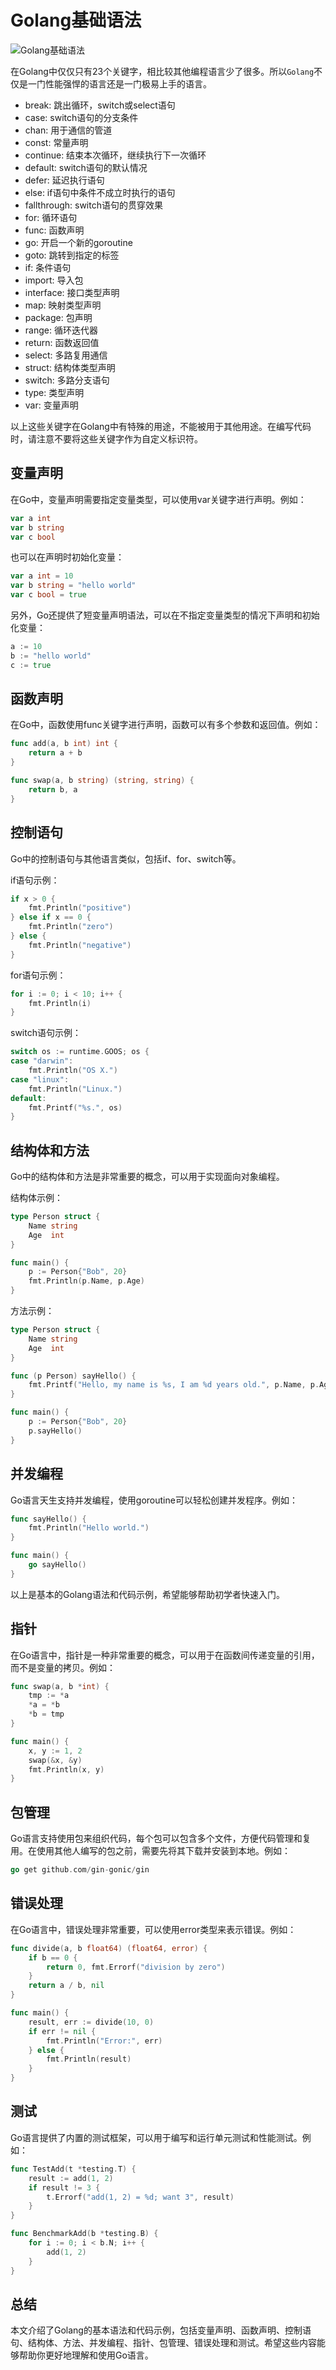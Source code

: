 # Golang基础语法

![Golang基础语法](https://typora-1300715298.cos.ap-shanghai.myqcloud.com//blog20230301230835.png)

在Golang中仅仅只有23个关键字，相比较其他编程语言少了很多。所以`Golang`不仅是一门性能强悍的语言还是一门极易上手的语言。

- break: 跳出循环，switch或select语句
- case: switch语句的分支条件
- chan: 用于通信的管道
- const: 常量声明
- continue: 结束本次循环，继续执行下一次循环
- default: switch语句的默认情况
- defer: 延迟执行语句
- else: if语句中条件不成立时执行的语句
- fallthrough: switch语句的贯穿效果
- for: 循环语句
- func: 函数声明
- go: 开启一个新的goroutine
- goto: 跳转到指定的标签
- if: 条件语句
- import: 导入包
- interface: 接口类型声明
- map: 映射类型声明
- package: 包声明
- range: 循环迭代器
- return: 函数返回值
- select: 多路复用通信
- struct: 结构体类型声明
- switch: 多路分支语句
- type: 类型声明
- var: 变量声明

以上这些关键字在Golang中有特殊的用途，不能被用于其他用途。在编写代码时，请注意不要将这些关键字作为自定义标识符。

## 变量声明

在Go中，变量声明需要指定变量类型，可以使用var关键字进行声明。例如：

```go
var a int
var b string
var c bool
```

也可以在声明时初始化变量：

```go
var a int = 10
var b string = "hello world"
var c bool = true
```

另外，Go还提供了短变量声明语法，可以在不指定变量类型的情况下声明和初始化变量：

```go
a := 10
b := "hello world"
c := true
```

## 函数声明

在Go中，函数使用func关键字进行声明，函数可以有多个参数和返回值。例如：

```go
func add(a, b int) int {
    return a + b
}

func swap(a, b string) (string, string) {
    return b, a
}
```

## 控制语句

Go中的控制语句与其他语言类似，包括if、for、switch等。

if语句示例：

```go
if x > 0 {
    fmt.Println("positive")
} else if x == 0 {
    fmt.Println("zero")
} else {
    fmt.Println("negative")
}
```

for语句示例：

```go
for i := 0; i < 10; i++ {
    fmt.Println(i)
}
```

switch语句示例：

```go
switch os := runtime.GOOS; os {
case "darwin":
    fmt.Println("OS X.")
case "linux":
    fmt.Println("Linux.")
default:
    fmt.Printf("%s.", os)
}
```

## 结构体和方法

Go中的结构体和方法是非常重要的概念，可以用于实现面向对象编程。

结构体示例：

```go
type Person struct {
    Name string
    Age  int
}

func main() {
    p := Person{"Bob", 20}
    fmt.Println(p.Name, p.Age)
}
```

方法示例：

```go
type Person struct {
    Name string
    Age  int
}

func (p Person) sayHello() {
    fmt.Printf("Hello, my name is %s, I am %d years old.", p.Name, p.Age)
}

func main() {
    p := Person{"Bob", 20}
    p.sayHello()
}
```

## 并发编程

Go语言天生支持并发编程，使用goroutine可以轻松创建并发程序。例如：

```go
func sayHello() {
    fmt.Println("Hello world.")
}

func main() {
    go sayHello()
}
```

以上是基本的Golang语法和代码示例，希望能够帮助初学者快速入门。

## 指针

在Go语言中，指针是一种非常重要的概念，可以用于在函数间传递变量的引用，而不是变量的拷贝。例如：

```go
func swap(a, b *int) {
    tmp := *a
    *a = *b
    *b = tmp
}

func main() {
    x, y := 1, 2
    swap(&x, &y)
    fmt.Println(x, y)
}
```

## 包管理

Go语言支持使用包来组织代码，每个包可以包含多个文件，方便代码管理和复用。在使用其他人编写的包之前，需要先将其下载并安装到本地。例如：

```go
go get github.com/gin-gonic/gin
```

## 错误处理

在Go语言中，错误处理非常重要，可以使用error类型来表示错误。例如：

```go
func divide(a, b float64) (float64, error) {
    if b == 0 {
        return 0, fmt.Errorf("division by zero")
    }
    return a / b, nil
}

func main() {
    result, err := divide(10, 0)
    if err != nil {
        fmt.Println("Error:", err)
    } else {
        fmt.Println(result)
    }
}
```

## 测试

Go语言提供了内置的测试框架，可以用于编写和运行单元测试和性能测试。例如：

```go
func TestAdd(t *testing.T) {
    result := add(1, 2)
    if result != 3 {
        t.Errorf("add(1, 2) = %d; want 3", result)
    }
}

func BenchmarkAdd(b *testing.B) {
    for i := 0; i < b.N; i++ {
        add(1, 2)
    }
}
```

## 总结

本文介绍了Golang的基本语法和代码示例，包括变量声明、函数声明、控制语句、结构体、方法、并发编程、指针、包管理、错误处理和测试。希望这些内容能够帮助你更好地理解和使用Go语言。
